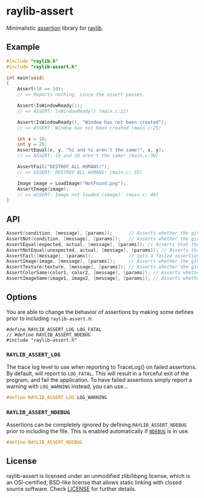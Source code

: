 # raylib-assert

Minimalistic [assertion](https://en.wikipedia.org/wiki/Assertion_(software_development)) library for [raylib](https://www.raylib.com).

## Example

``` c
#include "raylib.h"
#include "raylib-assert.h"

int main(void)
{
    Assert(10 == 10);
    // => Reports nothing, since the assert passes.

    Assert(IsWindowReady());
    // => ASSERT: IsWindowReady() (main.c:22)

    Assert(IsWindowReady(), "Window has not been created");
    // => ASSERT: Window has not been created (main.c:25)

    int x = 10;
    int y = 20;
    AssertEqual(x, y, "%i and %i aren't the same!", x, y);
    // => ASSERT: 10 and 20 aren't the same! (main.c:30)

    AssertFail("DESTROY ALL HUMANS!");
    // => ASSERT: DESTROY ALL HUMANS! (main.c: 35)

    Image image = LoadImage("NotFound.png");
    AssertImage(image);
    // => ASSERT: Image not loaded (image)  (main.c: 40)
}
```

## API

``` c
Assert(condition, [message], [params]);      // Asserts whether the given condition is true, with the given message parameters.
AssertNot(condition, [message], [params]);   // Asserts whether the given condition is false.
AssertEqual(expected, actual, [message], [params]); // Asserts that the expected parameter is the same as the actual parameter.
AssertNotEqual(unexpected, actual, [message], [params]); // Asserts that the expected parameter is not the same as the actual parameter.
AssertFail([message], [params]);             // Sets a failed assertion, with the given message.
AssertImage(image, [message], [params]);     // Asserts whether the given image has been loaded properly.
AssertTexture(texture, [message], [params]); // Asserts whether the given texture has been loaded properly.
AssertColorSame(color1, color2, [message], [params]); // Asserts whether the given colors are the same.
AssertImageSame(image1, image2, [message], [params]); // Asserts whether the given images are the same.
```

## Options

You are able to change the behavior of assertions by making some defines prior to including `raylib-assert.h`:
```
#define RAYLIB_ASSERT_LOG LOG_FATAL
// #define RAYLIB_ASSERT_NDEBUG
#include "raylib-assert.h"
```

### `RAYLIB_ASSERT_LOG`

The trace log level to use when reporting to TraceLog() on failed assertions. By default, will report to `LOG_FATAL`. This will result in a forceful exit of the program, and fail the application. To have failed assertions simply report a warning with `LOG_WARNING` instead, you can use...

``` c
#define RAYLIB_ASSERT_LOG LOG_WARNING
```

### `RAYLIB_ASSERT_NDEBUG`

Assertions can be completely ignored by defining `RAYLIB_ASSERT_NDEBUG` prior to including the file. This is enabled automatically if [`NDEBUG`](https://www.oreilly.com/library/view/c-in-a/059600298X/re171.html) is in use.

``` c
#define RAYLIB_ASSERT_NDEBUG
```

## License

raylib-assert is licensed under an unmodified zlib/libpng license, which is an OSI-certified, BSD-like license that allows static linking with closed source software. Check [LICENSE](LICENSE) for further details.
